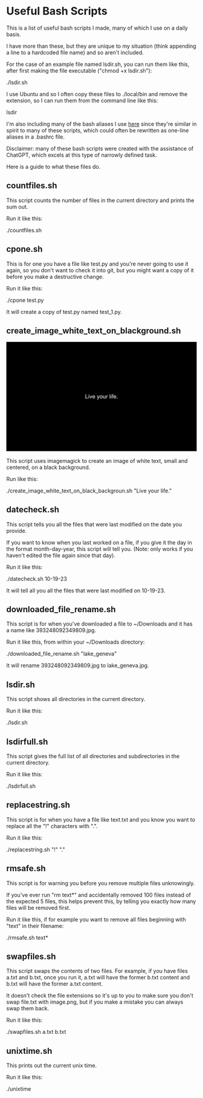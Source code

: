 
# Useful Bash Scripts

This is a list of useful bash scripts I made, many of which I use on a daily basis.

I have more than these, but they are unique to my situation (think appending a line to a hardcoded file name) and so aren't included.  

For the case of an example file named lsdir.sh, you can run them like this, after first making the file executable ("chmod +x lsdir.sh"):

./lsdir.sh

I use Ubuntu and so I often copy these files to ./local/bin and remove the extension, so I can run them from the command line like this:

lsdir

I'm also including many of the bash aliases I use [here](./bashrc) since they're similar in spirit to many of these scripts, which could often be rewritten as one-line aliases in a .bashrc file.

Disclaimer: many of these bash scripts were created with the assistance of ChatGPT, which excels at this type of narrowly defined task.

Here is a guide to what these files do.

## countfiles.sh

This script counts the number of files in the current directory and prints the sum out.

Run it like this:

./countfiles.sh

## cpone.sh

This is for one you have a file like test.py and you're never going to use it again, so you don't want to check it into git, but you might want a copy of it before you make a destructive change.

Run it like this:

./cpone test.py

It will create a copy of test.py named test_1.py.

## create_image_white_text_on_blackground.sh

![white text saying 'live yout life' against black background](./result.png)

This script uses imagemagick to create an image of white text, small and centered, on a black background.

Run like this:

./create_image_white_text_on_black_backgroun.sh "Live your life."

## datecheck.sh

This script tells you all the files that were last modified on the date you provide. 

If you want to know when you last worked on a file, if you give it the day in the format month-day-year, this script will tell you. (Note: only works if you haven't edited the file again since that day).

Run it like this:

./datecheck.sh 10-19-23

It will tell all you all the files that were last modified on 10-19-23.

## downloaded_file_rename.sh

This script is for when you've downloaded a file to ~/Downloads and it has a name like 393248092349809.jpg.

Run it like this, from within your ~/Downloads directory:

./downloaded_file_rename.sh "lake_geneva"

It will rename 393248092349809.jpg to lake_geneva.jpg.


## lsdir.sh

This script shows all directories in the current directory.

Run it like this:

./lsdir.sh

## lsdirfull.sh

This script gives the full list of all directories and subdirectories in the current directory.

Run it like this: 

./lsdirfull.sh

## replacestring.sh

This script is for when you have a file like text.txt and you know you want to replace all the "!" characters with ".".

Run it like this:

./replacestring.sh "!" "."

## rmsafe.sh

This script is for warning you before you remove multiple files unknowingly.

If you've ever run "rm text*" and accidentally removed 100 files instead of the expected 5 files, this helps prevent this, by telling you exactly how many files will be removed first.

Run it like this, if for example you want to remove all files beginning with "text" in their filename:

./rmsafe.sh text*

## swapfiles.sh

This script swaps the contents of two files. For example, if you have files a.txt and b.txt, once you run it, a.txt will have the former b.txt content and b.txt will have the former a.txt content.

It doesn't check the file extensions so it's up to you to make sure you don't swap file.txt with image.png, but if you make a mistake you can always swap them back.

Run it like this:

./swapfiles.sh a.txt b.txt

## unixtime.sh

This prints out the current unix time.

Run it like this:

./unixtime
